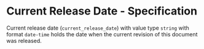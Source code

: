 # Current Release Date - Specification

Current release date (`current_release_date`) with value type `string` with format `date-time` holds the date when the
current revision of this document was released.


